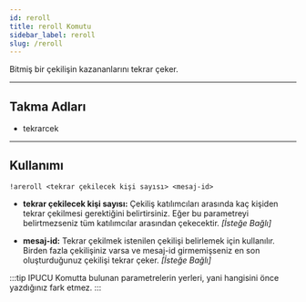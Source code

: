 ```yaml
---
id: reroll
title: reroll Komutu
sidebar_label: reroll
slug: /reroll
---
```

Bitmiş bir çekilişin kazananlarını tekrar çeker.

---

## Takma Adları

- tekrarcek

---

## Kullanımı

`!areroll <tekrar çekilecek kişi sayısı> <mesaj-id>`

- **tekrar çekilecek kişi sayısı:** Çekiliş katılımcıları arasında kaç kişiden tekrar çekilmesi gerektiğini belirtirsiniz. 
  Eğer bu parametreyi belirtmezseniz tüm katılımcılar arasından çekecektir. *[İsteğe Bağlı]*

- **mesaj-id:** Tekrar çekilmek istenilen çekilişi belirlemek için kullanılır. Birden fazla çekilişiniz varsa ve mesaj-id 
  girmemişseniz en son oluşturduğunuz çekilişi tekrar çeker. *[İsteğe Bağlı]*

:::tip IPUCU
Komutta bulunan parametrelerin yerleri, yani hangisini önce yazdığınız fark etmez.
:::
